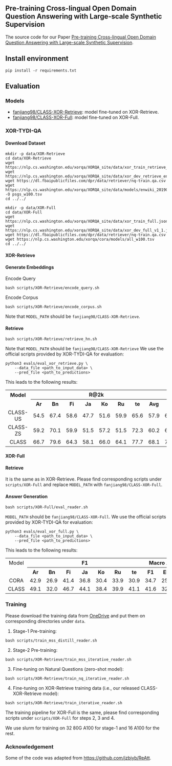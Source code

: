 ## Pre-training Cross-lingual Open Domain Question Answering with Large-scale Synthetic Supervision
The source code for our Paper [Pre-training Cross-lingual Open Domain Question Answering with Large-scale Synthetic Supervision](https://arxiv.org/abs/2402.16508).

## Install environment
```shell
pip install -r requirements.txt
```

## Evaluation
### Models
- [fanjiang98/CLASS-XOR-Retrieve](https://huggingface.co/fanjiang98/CLASS-XOR-Retrieve): model fine-tuned on XOR-Retrieve.
- [fanjiang98/CLASS-XOR-Full](https://huggingface.co/fanjiang98/CLASS-XOR-Full): model fine-tuned on XOR-Full.
### XOR-TYDI-QA
#### Download Dataset
```shell
mkdir -p data/XOR-Retrieve
cd data/XOR-Retrieve
wget https://nlp.cs.washington.edu/xorqa/XORQA_site/data/xor_train_retrieve_eng_span.jsonl
wget https://nlp.cs.washington.edu/xorqa/XORQA_site/data/xor_dev_retrieve_eng_span_v1_1.jsonl
wget https://dl.fbaipublicfiles.com/dpr/data/retriever/nq-train.qa.csv
wget https://nlp.cs.washington.edu/xorqa/XORQA_site/data/models/enwiki_20190201_w100.tsv -O psgs_w100.tsv
cd ../../

mkdir -p data/XOR-Full
cd data/XOR-Full
wget https://nlp.cs.washington.edu/xorqa/XORQA_site/data/xor_train_full.jsonl
wget https://nlp.cs.washington.edu/xorqa/XORQA_site/data/xor_dev_full_v1_1.jsonl
wget https://dl.fbaipublicfiles.com/dpr/data/retriever/nq-train.qa.csv
wget https://nlp.cs.washington.edu/xorqa/cora/models/all_w100.tsv
cd ../../
```

#### XOR-Retrieve
#### Generate Embeddings
Encode Query
```shell
bash scripts/XOR-Retrieve/encode_query.sh
```
Encode Corpus
```shell
bash scripts/XOR-Retrieve/encode_corpus.sh
```
Note that ```MODEL_PATH``` should be ```fanjiang98/CLASS-XOR-Retrieve```.
#### Retrieve
```shell
bash scripts/XOR-Retrieve/retrieve_hn.sh
```
Note that ```MODEL_PATH``` should be ```fanjiang98/CLASS-XOR-Retrieve```
We use the official scripts provided by XOR-TYDI-QA for evaluation:
```shell
python3 evals/eval_xor_retrieve.py \
    --data_file <path_to_input_data> \
    --pred_file <path_to_predictions>
```
This leads to the following results:

<table style="text-align: center;">
  <tr>
    <th>Model</th>
    <th colspan="8">R@2k</th>
    <th colspan="8">R@5k</th>
  </tr>
  <tr>
      <td></td>
      <th>Ar</th>
      <th>Bn</th>
      <th>Fi</th>
      <th>Ja</th>
      <th>Ko</th>
      <th>Ru</th>
      <th>te</th>
      <th>Avg</th>
      <th>Ar</th>
      <th>Bn</th>
      <th>Fi</th>
      <th>Ja</th>
      <th>Ko</th>
      <th>Ru</th>
      <th>te</th>
      <th>Avg</th>
  </tr>
  <tr>
      <td>CLASS-US</td>
      <td>54.5</td>
      <td>67.4</td>
      <td>58.6</td>
      <td>47.7</td>
      <td>51.6</td>
      <td>59.9</td>
      <td>65.6</td>
      <td>57.9</td>
      <td>64.8</td>
      <td>73.0</td>
      <td>64.7</td>
      <td>57.3</td>
      <td>58.6</td>
      <td>67.9</td>
      <td>70.6</td>
      <td>65.3</td>
  </tr>
  <tr>
      <td>CLASS-ZS</td>
      <td>59.2</td>
      <td>70.1</td>
      <td>59.9</td>
      <td>51.5</td>
      <td>57.2</td>
      <td>51.5</td>
      <td>72.3</td>
      <td>60.2</td>
      <td>66.7</td>
      <td>78.6</td>
      <td>66.6</td>
      <td>60.2</td>
      <td>63.2</td>
      <td>58.2</td>
      <td>78.2</td>
      <td>67.4</td>
  </tr>
  <tr>
      <td>CLASS</td>
      <td>66.7</td>
      <td>79.6</td>
      <td>64.3</td>
      <td>58.1</td>
      <td>66.0</td>
      <td>64.1</td>
      <td>77.7</td>
      <td>68.1</td>
      <td>70.6</td>
      <td>84.9</td>
      <td>71.0</td>
      <td>66.0</td>
      <td>72.6</td>
      <td>70.0</td>
      <td>81.9</td>
      <td>73.9</td>
  </tr>
</table>

#### XOR-Full
#### Retrieve
It is the same as in XOR-Retrieve. Please find corresponding scripts under ```scripts/XOR-Full``` and replace ```MODEL_PATH``` with ```fanjiang98/CLASS-XOR-Full```.

#### Answer Generation
```shell
bash scripts/XOR-Full/eval_reader.sh
```
```MODEL_PATH``` should be ```fanjiang98/CLASS-XOR-Full```. We use the official scripts provided by XOR-TYDI-QA for evaluation:
```shell
python3 evals/eval_xor_full.py \
    --data_file <path_to_input_data> \
    --pred_file <path_to_predictions>
```

This leads to the following results:

<table style="margin-left: auto; margin-right: auto; text-align: center;">
  <tr>
    <td>Model</td>
    <th colspan="7">F1</th>
    <th colspan="3">Macro Average</th>
  </tr>
  <tr>
      <td></td>
      <th>Ar</th>
      <th>Bn</th>
      <th>Fi</th>
      <th>Ja</th>
      <th>Ko</th>
      <th>Ru</th>
      <th>te</th>
      <th>F1</th>
      <th>EM</th>
      <th>BLEU</th>
  </tr>
  <tr>
      <td>CORA</td>
      <td>42.9</td>
      <td>26.9</td>
      <td>41.4</td>
      <td>36.8</td>
      <td>30.4</td>
      <td>33.9</td>
      <td>30.9</td>
      <td>34.7</td>
      <td>25.8</td>
      <td>23.3</td>
  </tr>
  <tr>
      <td>CLASS</td>
      <td>49.1</td>
      <td>32.0</td>
      <td>46.7</td>
      <td>44.1</td>
      <td>38.4</td>
      <td>39.9</td>
      <td>41.1</td>
      <td>41.6</td>
      <td>32.5</td>
      <td>28.2</td>
  </tr>
</table>

### Training
Please download the training data from [OneDrive](https://unimelbcloud-my.sharepoint.com/:f:/g/personal/jifj_student_unimelb_edu_au/EkkBMU65NG1LvGkBHKpMEvMB3QAlGT599dgL9wDNPCgUWw?e=eMQwHK) and put them on corresponding directories under `data`.

1. Stage-1 Pre-training:
```shell
bash scripts/train_mss_distill_reader.sh
```
2. Stage-2 Pre-training:
```shell
bash scripts/XOR-Retrieve/train_mss_iterative_reader.sh
```
3. Fine-tuning on Natural Questions (zero-shot model):
```shell
bash scripts/XOR-Retrieve/train_nq_iterative_reader.sh
```
4. Fine-tuning on XOR-Retrieve training data (i.e., our released CLASS-XOR-Retrieve model):
```shell
bash scripts/XOR-Retrieve/train_iterative_reader.sh
```
The training pipeline for XOR-Full is the same, please find corresponding scripts under ```scripts/XOR-Full``` for steps 2, 3 and 4.

We use slurm for training on 32 80G A100 for stage-1 and 16 A100 for the rest.

### Acknowledgement
Some of the code was adapted from https://github.com/jzbjyb/ReAtt.
